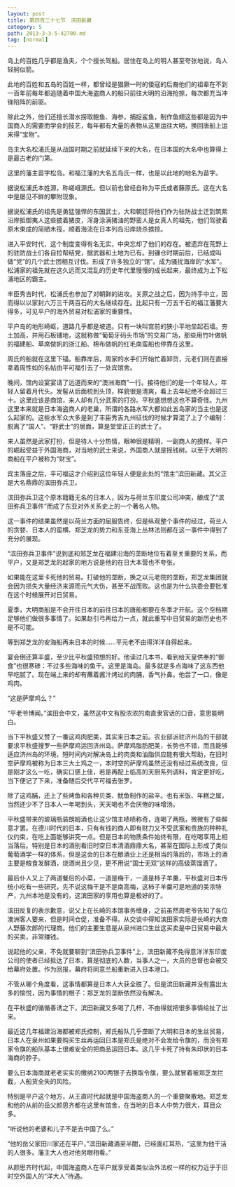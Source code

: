 ```yaml
---
layout: post
title: 第四百二十七节　滨田新藏
category: 5
path: 2013-3-3-5-42700.md
tag: [normal]
---
```


岛上的百姓几乎都是渔夫，个个擅长驾船。居住在岛上的明人甚至夸张地说，岛人轻舸似箭。

此地的百姓和五岛的百姓一样，都曾经是猖獗一时的倭寇的后裔他们的祖辈在不到一百年前每年都追随着中国大海盗商人的船只前往大明的沿海抢掠，每次都充当冲锋陷阵的前驱。

除此之外，他们还擅长潜水捞取鲍鱼、海参，捕捉鲨鱼，制作鱼翅这些都是因为中国商人的需要而学会的技艺，每年都有大量的表物从这里运往大明，换回唐船上运来得“宝物”。

岛主大名松浦氏是从战国时期之前就延续下来的大名，在日本国的大名中也算得上是最古老的门第。

这里的藩主苗字松岛。和福江藩的大名五岛氏一样，也是以此地的地名为苗字。

据说松浦氏本姓源，称嵯峨源氏。但以前也曾经自称为平氏或者藤原氏。这在大名中是屡见不鲜的攀附现象。

据说松浦氏的祖先是勇猛强悍的东国武士，大和朝廷将他们作为驻防战士迁到筑紫沿岸抵御夷人这些披着猪皮，浑身涂满猪油的野蛮人是女真人的祖先，他们驾驶着原木束成的简陋木筏，顺着海流在日本列岛沿岸烧杀掳掠。

进入平安时代，这个制度变得有名无实，中央忘却了他们的存在。被遗弃在荒野上的驻防战士们各自拉帮结党，据武器和土地为已有。到镰仓时期前后，已结成叫做“党”的几个武士团相互讨伐。形成了许多独立的“馆”。成为骚扰海岸的“水军”。松浦家的祖先就在这久远而又混乱的历史年代里慢慢的成长起来，最终成为上下松浦地区的霸主。

丰臣秀吉时代，松浦氏也参加了对朝鲜的进攻。关原之战之后，因为持手中立，因而得以以家封六万三千两百石的大名继续存在。比起只有一万五千石的福江藩要大得多，可见平户的海外贸易对松浦家的重要性。

平户岛的地形崎岖，道路几乎都是坡道。只有一块叫宫前的狭小平地垒起石墙。夯土加高，并用石板铺地，这就称做“葡萄牙码头市场”的交易广场，那些用竹叶做帆的福建船、草席做帆的浙江船、棉布做帆的红毛南蛮船也停靠在这里。

周氏的船就在这里下锚。船靠岸后，周家的水手们开始忙着卸货，元老们则在直接拿着周性如的名帖由平可福引去了一处宾馆舍。

晚间，馆内设宴宴请了远道而来的“澳洲海商”一行。接待他们的是一个年轻人，年轻人留着月代头。发髻从后面梳到头顶，样貌很是清爽，看上去年纪绝不会超过三十。这里应该是商馆，来人却有几分武家的打扮。平秋盛想想这也不算奇怪。九州这里本来就是日本海盗商人的老巢，所谓的各路水军大都如此五岛家的当主也是这么起家的。这些水军众大多是到了丰臣秀吉九州征伐的时候才算混了上了个编制：脱离了“国人”、“野武士”的层面，算是堂堂正正的武士了。

来人虽然是武家打扮，但是待人十分热情，眼神很是精明，一副商人的摸样。平户的崛起受益于外国海商，对当地的武士来说，外国商人就是摇钱树。以至于大明的商船在平户被称为“财宝”。

宾主落座之后，平可福这才介绍到这位年轻人便是此处的“馆主”滨田新藏。其父正是大名鼎鼎的滨田弥兵卫。

滨田弥兵卫这个原本籍籍无名的日本人，因为与荷兰东印度公司冲突，酿成了“滨田弥兵卫事件”而成了东亚对外关系史上的一个著名人物。

这一事件的结果虽然是以荷兰方面的屈服告终，但是纵观整个事件的经过，荷兰人的贪婪、日本人的蛮横、郑芝龙的势力和东亚海上丛林法则都在这一事件中得到了充分的展现。

“滨田弥兵卫事件”说到底和郑芝龙在福建沿海的垄断地位有着至关重要的关系，而平户，又是郑芝龙的起家的地方说是他的在日大本营也不夸张。

如果能在这里卡死他的贸易。打破他的垄断，换之以元老院的垄断，郑芝龙集团就会因为损失大量经济来源而元气大伤，甚至不战而败。这也是为什么执委会要批准在这个时候展开对日贸易。

夏季，大明商船是不会开往日本的前往日本的唐船都要在冬季才开航。这个空档期足够他们做很多事情了。如果赵引弓再给力一点，就此重写中日贸易的新历史也不是不可能。

等到郑芝龙的安海船再来日本的时候……平元老不由得洋洋自得起来。

宴会倒还算丰盛，至少比平秋盛预想的好。他读过几本书，看到给天皇供奉的“御食”也很寒碜：不过多些海味的鱼干。这里是海岛。最多就是多点海味了这东西他早吃腻了。现在端上来的却有蘸着酱汁烤过的肉脯，香气扑鼻。他尝了一口，像是鸡肉。

“这是萨摩鸡么？”

“平老爷博闻。”滨田会中文，虽然这中文有股浓浓的南直隶官话的口音，意思能明白。

当下平秋盛又赞了一番这鸡肉肥美，其实来日本之前。农业部派驻济州岛的干部就要求平秋盛搜罗一些萨摩鸡运回济州岛。萨摩鸡脂肪肥美，长势也不错，而且能够适应济州岛的环境，短时间内对解决岛上的肉类和油脂供应能有很大帮助，在旧时空萨摩鸡被称为日本三大土鸡之一，本时空的萨摩鸡虽然还没有经过系统改良，但是刚才这么一吃，确实口感上佳，若是再配上临高的天厨系列调料，肯定更好吃，当下便记了下来，准备随后交代平可福去张罗。

除了这鸡脯，还上了些烤鱼和各种贝类、鱿鱼制作的盐辛。也有米饭、年糕之属，当然还少不了日本人一年喝到头，天天喝也不会厌倦的味增汤。

平秋盛带来的玻璃瓶装朗姆酒也让这少馆主啧啧称奇，连喝了两瓶，微微有了些醉意才罢。在德川时代的日本，只有有钱的商人即有财力又不受武家和贵族的种种礼仪约束，在吃上面能够讲究一点。但是日本的物质条件始终有限，在吃喝享用上相当落后。特别是日本的酒别看旧时空日本清酒鼎鼎大名，甚至在国际上形成了类似葡萄酒学一样的体系，但是这会的日本在酿酒业上还是相当的落后的，市场上的酒主要是粮食发酵酒，烧酒尚且少见，更不用说“国士无双”这样的高级蒸馏酒了。

最后仆人又上了两道餐后的小菜，一道是梅干，一道是柿子羊羹，平秋盛对日本传统小吃有一些研究，先不说这梅干是不是南高梅，这柿子羊羹可是地道的美浓特产，九州本地是没有的，这滨田家的享用也算是极好的了。

滨田反复的表示歉意，说父上在长崎的本馆事务缠身，之前虽然周老爷告知了各位澳洲客人要来，但是时间仓促，准备不得。从交谈中得知滨田家实际是长崎的大商人野藤次郎的代理商。他们的主要生意是从泉州进口生丝这买卖是中日贸易中最大的买卖，非常赚钱。

说起他的父亲，不免就要聊到“滨田弥兵卫事件”上，滨田新藏不免得意洋洋东印度公司的使者已经抵达了日本，算是彻底的人数，当事人之一，大员的总督也会被交给幕府处置。作为回报，幕府将同意兰船重新进入日本港口。

不管从哪个角度看，这事情都算是日本人大获全胜了。但是滨田新藏并没有露出太多的愉悦，因为事情的根子：郑芝龙的垄断依然没有解决。

在平秋盛的循循善诱之下，滨田新藏又多喝了几杯，不由得就把很多事情给扯了出来。

最近这几年福建沿海都被郑氏控制，郑氏船队几乎垄断了大明和日本的生丝贸易，日本人在泉州如果要购买生丝再运回日本是郑氏是绝对不会发给令旗的，而没有郑家令旗的船队基本上很难安全的把商品运回日本。这几乎卡死了持有朱印状的日本海商的脖子。

要么日本海商就老老实实的缴纳2100两银子去换取令旗，要么就冒着被郑芝龙拦截，人船货全失的风险。

特别是平户这个地方，从王直时代起就是中国海盗商人的一个重要聚散地。郑芝龙和他的从前的岳父颜思齐都在这里有馆舍，在当地的日本人中势力很大，耳目众多。

“听说他的老婆和儿子不是去中国了么。”

“他的岳父家田川家还在平户，”滨田新藏酒至半酣，已经面红耳热，“这里为他干活的人很多。藩主大人也对他另眼相看。”

从颜思齐时代起，中国海盗商人在平户就享受着类似治外法权一样的权力近乎于旧时空外国人的“洋大人”待遇。